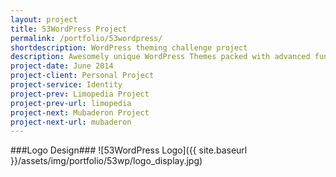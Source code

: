 ```yaml
---
layout: project
title: 53WordPress Project
permalink: /portfolio/53wordpress/
shortdescription: WordPress theming challenge project
description: Awesomely unique WordPress Themes packed with advanced functionality and rapid support.
project-date: June 2014
project-client: Personal Project
project-service: Identity
project-prev: Limopedia Project
project-prev-url: limopedia
project-next: Mubaderon Project
project-next-url: mubaderon
---
```


###Logo Design###
![53WordPress Logo]({{ site.baseurl }}/assets/img/portfolio/53wp/logo_display.jpg)